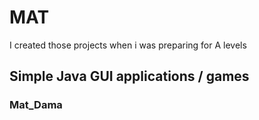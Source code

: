 # MAT
I created those projects when i was preparing for A levels  
## Simple Java GUI applications / games  

### Mat_Dama
